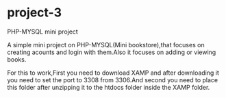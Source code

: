 # project-3
PHP-MYSQL mini project

A simple mini project on PHP-MYSQL(Mini bookstore),that focuses on creating acounts and login with them.Also it focuses on adding or viewing books.

For this to work,First you need to download XAMP and after downloading it you need to set the port to 3308 from 3306.And second you need to place this folder 
after unzipping it to the htdocs folder inside the XAMP folder.
